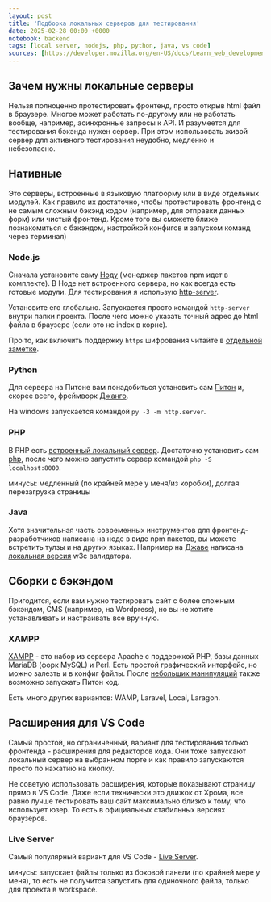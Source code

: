 ```yaml
---
layout: post
title: 'Подборка локальных серверов для тестирования'
date: 2025-02-28 00:00 +0000
notebook: backend
tags: [local server, nodejs, php, python, java, vs code]
sources: [https://developer.mozilla.org/en-US/docs/Learn_web_development/Howto/Tools_and_setup/set_up_a_local_testing_server]
---
```

## Зачем нужны локальные серверы
Нельзя полноценно протестировать фронтенд, просто открыв html файл в браузере. Многое может работать по-другому или не работать вообще, например, асинхронные запросы к API. И разумеется для тестирования бэкэнда нужен сервер. При этом использовать живой сервер для активного тестирования неудобно, медленно и небезопасно.

## Нативные
Это серверы, встроенные в языковую платформу или в виде отдельных модулей. Как правило их достаточно, чтобы протестировать фронтенд c не самым сложным бэкэнд кодом (например, для отправки данных форм) или чистый фронтенд. Кроме того вы сможете ближе познакомиться с бэкэндом, настройкой конфигов и запуском команд через терминал)

### Node.js
Сначала установите саму [Ноду](https://nodejs.org/) (менеджер пакетов npm идет в комплекте). В Ноде нет встроенного сервера, но как всегда есть готовые модули. Для тестирования я использую [http-server](https://www.npmjs.com/package/http-server).  

Установите его глобально. Запускается просто командой `http-server` внутри папки проекта. После чего можно указать точный адрес до html файла в браузере (если это не index в корне).

Про то, как включить поддержку `https` шифрования читайте в [отдельной заметке](https://vallek.github.io/webdevtips/ru/openssl-local-server-with-https).

### Python
Для сервера на Питоне вам понадобиться установить сам [Питон](https://www.python.org/downloads/) и, скорее всего, фреймворк [Джанго](https://docs.djangoproject.com/en/5.1/topics/install/).

На windows запускается командой `py -3 -m http.server`.

### PHP
В PHP есть [встроенный локальный сервер](https://www.php.net/manual/en/features.commandline.webserver.php). Достаточно установить сам [php](https://www.php.net/downloads.php), после чего можно запустить сервер командой `php -S localhost:8000`.

минусы: медленный (по крайней мере у меня/из коробки), долгая перезагрузка страницы

### Java
Хотя значительная часть современных инструментов для фронтенд-разработчиков написана на ноде в виде npm пакетов, вы можете встретить тулзы и на других языках. Например на [Джаве](https://www.java.com/ru/download/) написана [локальная версия](https://validator.github.io/validator/#web-based-checking) w3c валидатора.

## Сборки с бэкэндом
Пригодится, если вам нужно тестировать сайт с более сложным бэкэндом, CMS (например, на Wordpress), но вы не хотите устанавливать и настраивать все вручную.

### XAMPP
[XAMPP](https://www.apachefriends.org/) - это набор из сервера Apache с поддержкой PHP, базы данных MariaDB (форк MySQL) и Perl. Есть простой графический интерфейс, но можно залезть и в конфиг файлы. После [небольших манипуляций](https://blog.terresquall.com/2021/10/running-python-in-xampp/) также возможно запускать Питон код.

Есть много других вариантов: WAMP, Laravel, Local, Laragon.

## Расширения для VS Code
Самый простой, но ограниченный, вариант для тестирования только фронтенда - расширения для редакторов кода. Они тоже запускают локальный сервер на выбранном порте и как правило запускаются просто по нажатию на кнопку.

Не советую использовать расширения, которые показывают страницу прямо в VS Code. Даже если технически это движок от Хрома, все равно лучше тестировать ваш сайт максимально близко к тому, что использует юзер. То есть в официальных стабильных версиях браузеров. 

### Live Server
Самый популярный вариант для VS Code - [Live Server](https://marketplace.visualstudio.com/items?itemName=ritwickdey.LiveServer).

минусы: запускает файлы только из боковой панели (по крайней мере у меня), то есть не получится запустить для одиночного файла, только для проекта в workspace.